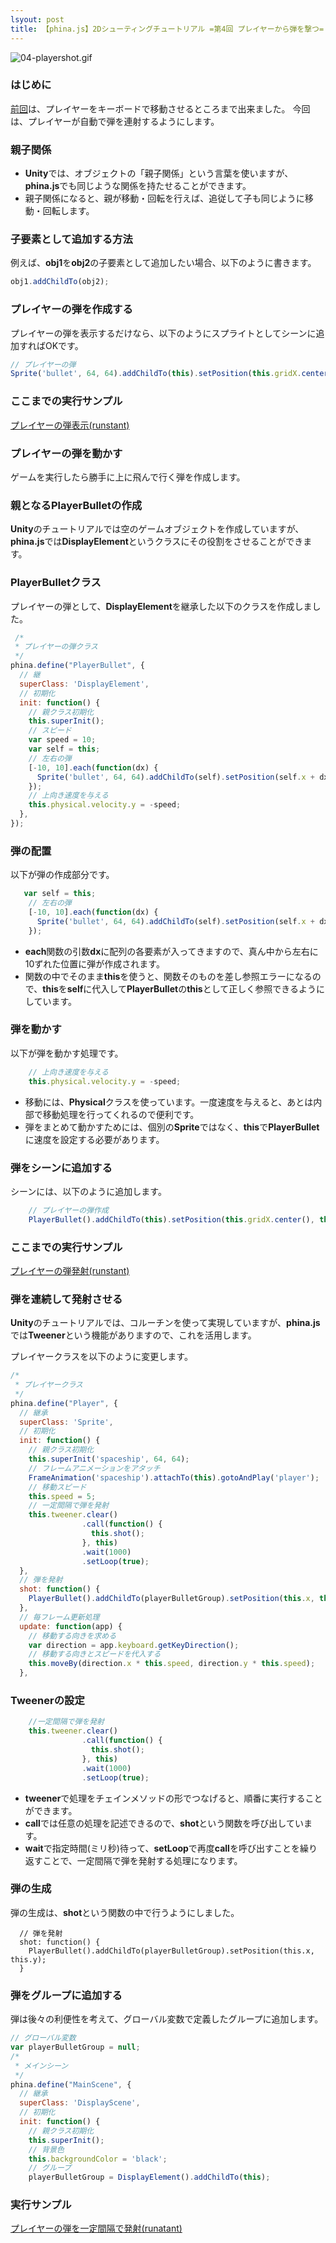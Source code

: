 ```yaml
---
lsyout: post
title: 【phina.js】2Dシューティングチュートリアル =第4回 プレイヤーから弾を撃つ=
---
```


![04-playershot.gif](images/04-playershot.gif)

### はじめに
[前回](03-moveplayer.md)は、プレイヤーをキーボードで移動させるところまで出来ました。 今回は、プレイヤーが自動で弾を連射するようにします。

### 親子関係
- **Unity**では、オブジェクトの「親子関係」という言葉を使いますが、**phina.js**でも同じような関係を持たせることができます。
- 親子関係になると、親が移動・回転を行えば、追従して子も同じように移動・回転します。

### 子要素として追加する方法
例えば、**obj1**を**obj2**の子要素として追加したい場合、以下のように書きます。

```javascript
obj1.addChildTo(obj2);
```

### プレイヤーの弾を作成する
プレイヤーの弾を表示するだけなら、以下のようにスプライトとしてシーンに追加すればOKです。

```javascript
// プレイヤーの弾
Sprite('bullet', 64, 64).addChildTo(this).setPosition(this.gridX.center(), this.gridY.center());
```

### ここまでの実行サンプル
[プレイヤーの弾表示(runstant)](http://runstant.com/alkn203/projects/98cae238)

### プレイヤーの弾を動かす
ゲームを実行したら勝手に上に飛んで行く弾を作成します。

### 親となるPlayerBulletの作成
**Unity**のチュートリアルでは空のゲームオブジェクトを作成していますが、**phina.js**では**DisplayElement**というクラスにその役割をさせることができます。

### PlayerBulletクラス
プレイヤーの弾として、**DisplayElement**を継承した以下のクラスを作成しました。

```javascript
 /*
 * プレイヤーの弾クラス
 */
phina.define("PlayerBullet", {
  // 継
  superClass: 'DisplayElement',
  // 初期化
  init: function() {
    // 親クラス初期化
    this.superInit();
    // スピード
    var speed = 10;
    var self = this;
    // 左右の弾
    [-10, 10].each(function(dx) {
      Sprite('bullet', 64, 64).addChildTo(self).setPosition(self.x + dx, self.y);
    });
    // 上向き速度を与える
    this.physical.velocity.y = -speed;
  },
});
```

### 弾の配置
以下が弾の作成部分です。

```javascript
   var self = this;
    // 左右の弾
    [-10, 10].each(function(dx) {
      Sprite('bullet', 64, 64).addChildTo(self).setPosition(self.x + dx, self.y);
    });
```

- **each**関数の引数**dx**に配列の各要素が入ってきますので、真ん中から左右に10ずれた位置に弾が作成されます。
- 関数の中でそのまま**this**を使うと、関数そのものを差し参照エラーになるので、**this**を**self**に代入して**PlayerBullet**の**this**として正しく参照できるようにしています。

### 弾を動かす
以下が弾を動かす処理です。

```javascript
    // 上向き速度を与える
    this.physical.velocity.y = -speed;
```

- 移動には、**Physical**クラスを使っています。一度速度を与えると、あとは内部で移動処理を行ってくれるので便利です。
- 弾をまとめて動かすためには、個別の**Sprite**ではなく、**this**で**PlayerBullet**に速度を設定する必要があります。

### 弾をシーンに追加する
シーンには、以下のように追加します。

```javascript
    // プレイヤーの弾作成
    PlayerBullet().addChildTo(this).setPosition(this.gridX.center(), this.gridY.center());
```

### ここまでの実行サンプル
[プレイヤーの弾発射(runstant)](https://runstant.com/alkn203/projects/53897c29)

### 弾を連続して発射させる
**Unity**のチュートリアルでは、コルーチンを使って実現していますが、**phina.js**では**Tweener**という機能がありますので、これを活用します。

プレイヤークラスを以下のように変更します。

```javascript
/*
 * プレイヤークラス
 */
phina.define("Player", {
  // 継承
  superClass: 'Sprite',
  // 初期化
  init: function() {
    // 親クラス初期化
    this.superInit('spaceship', 64, 64);
    // フレームアニメーションをアタッチ
    FrameAnimation('spaceship').attachTo(this).gotoAndPlay('player');
    // 移動スピード
    this.speed = 5;
    // 一定間隔で弾を発射
    this.tweener.clear()
                .call(function() {
                  this.shot();
                }, this)
                .wait(1000)
                .setLoop(true); 
  },
  // 弾を発射
  shot: function() {
    PlayerBullet().addChildTo(playerBulletGroup).setPosition(this.x, this.y);
  },
  // 毎フレーム更新処理
  update: function(app) {
    // 移動する向きを求める
    var direction = app.keyboard.getKeyDirection();
    // 移動する向きとスピードを代入する
    this.moveBy(direction.x * this.speed, direction.y * this.speed);
  },
```

### Tweenerの設定

```javascript
    //一定間隔で弾を発射
    this.tweener.clear()
                .call(function() {
                  this.shot();
                }, this)
                .wait(1000)
                .setLoop(true); 
```

- **tweener**で処理をチェインメソッドの形でつなげると、順番に実行することができます。
- **call**では任意の処理を記述できるので、**shot**という関数を呼び出しています。
- **wait**で指定時間(ミリ秒)待って、**setLoop**で再度**call**を呼び出すことを繰り返すことで、一定間隔で弾を発射する処理になります。

### 弾の生成
弾の生成は、**shot**という関数の中で行うようにしました。

```javascrpt
  // 弾を発射
  shot: function() {
    PlayerBullet().addChildTo(playerBulletGroup).setPosition(this.x, this.y);
  }
```

### 弾をグループに追加する
弾は後々の利便性を考えて、グローバル変数で定義したグループに追加します。

```javascript
// グローバル変数
var playerBulletGroup = null;
/*
 * メインシーン
 */
phina.define("MainScene", {
  // 継承
  superClass: 'DisplayScene',
  // 初期化
  init: function() {
    // 親クラス初期化
    this.superInit();
    // 背景色
    this.backgroundColor = 'black';
    // グループ
    playerBulletGroup = DisplayElement().addChildTo(this);
```

### 実行サンプル
[プレイヤーの弾を一定間隔で発射(runatant)](https://runstant.com/alkn203/projects/cc372378)
